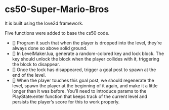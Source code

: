 # cs50-Super-Mario-Bros

It is built using the love2d framework.

Five functions were added to base the cs50 code.

- []  Program it such that when the player is dropped into the level, they’re always done so above solid ground.
- []  In LevelMaker.lua, generate a random-colored key and lock block.
       The key should unlock the block when the player collides with it, triggering the block to disappear.
- []  Once the lock has disappeared, trigger a goal post to spawn at the end of the level. 
- []  When the player touches this goal post, we should regenerate the level, spawn the player at the beginning of it again, and make it a little longer than it was before.
       You’ll need to introduce params to the PlayState:enter function that keeps track of the current level and persists the player’s score for this to work properly.
